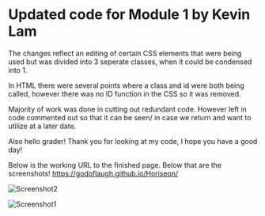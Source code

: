 # Updated code for Module 1 by Kevin Lam
The changes reflect an editing of certain CSS elements that were being used but was divided into 3 seperate classes, when it could be condensed into 1. 

In HTML there were several points where a class and id were both being called, however there was no ID function in the CSS so it was removed. 

Majority of work was done in cutting out redundant code. However left in code commented out so that it can be seen/ in case we return and want to utilize at a later date. 

Also hello grader! Thank you for looking at my code, I hope you have a good day!

Below is the working URL to the finished page. Below that are the screenshots!
https://godoflaugh.github.io/Horiseon/


![Screenshot2](https://user-images.githubusercontent.com/3208213/168179372-da4ef792-9077-41d6-b924-a0681b1256f6.PNG)



![Screenshot1](https://user-images.githubusercontent.com/3208213/168179387-9b8b6a1e-f019-47bc-bfb2-dbfd60cc3de0.PNG)
